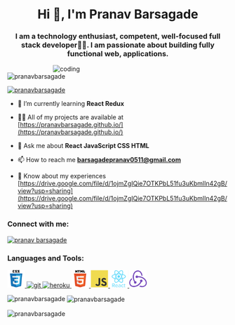 <h1 align="center">Hi 👋, I'm Pranav Barsagade</h1>
<h3 align="center">I am a technology enthusiast, competent, well-focused full stack developer👨‍💻. I am passionate about building fully functional web, applications.</h3>

<img align="right" alt="coding" width="400" src="https://www.lambdatest.com/resources/images/ezgif.com-gif-maker-16.gif">
<p align="left"> <img src="https://komarev.com/ghpvc/?username=pranavbarsagade&label=Profile%20views&color=0e75b6&style=flat" alt="pranavbarsagade" /> </p>

<p align="left"> <a href="https://github.com/ryo-ma/github-profile-trophy"><img src="https://github-profile-trophy.vercel.app/?username=pranavbarsagade" alt="pranavbarsagade" /></a> </p>

- 🌱 I’m currently learning **React Redux**

- 👨‍💻 All of my projects are available at [https://pranavbarsagade.github.io/](https://pranavbarsagade.github.io/)

- 💬 Ask me about **React JavaScript CSS HTML**

- 📫 How to reach me **barsagadepranav0511@gmail.com**

- 📄 Know about my experiences [https://drive.google.com/file/d/1ojmZgIQie7OTKPbL51fu3uKbmlIn42gB/view?usp=sharing](https://drive.google.com/file/d/1ojmZgIQie7OTKPbL51fu3uKbmlIn42gB/view?usp=sharing)

<h3 align="left">Connect with me:</h3>
<p align="left">
<a href="https://linkedin.com/in/pranav barsagade" target="blank"><img align="center" src="https://raw.githubusercontent.com/rahuldkjain/github-profile-readme-generator/master/src/images/icons/Social/linked-in-alt.svg" alt="pranav barsagade" height="30" width="40" /></a>
</p>

<h3 align="left">Languages and Tools:</h3>
<p align="left"> <a href="https://www.w3schools.com/css/" target="_blank" rel="noreferrer"> <img src="https://raw.githubusercontent.com/devicons/devicon/master/icons/css3/css3-original-wordmark.svg" alt="css3" width="40" height="40"/> </a> <a href="https://git-scm.com/" target="_blank" rel="noreferrer"> <img src="https://www.vectorlogo.zone/logos/git-scm/git-scm-icon.svg" alt="git" width="40" height="40"/> </a> <a href="https://heroku.com" target="_blank" rel="noreferrer"> <img src="https://www.vectorlogo.zone/logos/heroku/heroku-icon.svg" alt="heroku" width="40" height="40"/> </a> <a href="https://www.w3.org/html/" target="_blank" rel="noreferrer"> <img src="https://raw.githubusercontent.com/devicons/devicon/master/icons/html5/html5-original-wordmark.svg" alt="html5" width="40" height="40"/> </a> <a href="https://developer.mozilla.org/en-US/docs/Web/JavaScript" target="_blank" rel="noreferrer"> <img src="https://raw.githubusercontent.com/devicons/devicon/master/icons/javascript/javascript-original.svg" alt="javascript" width="40" height="40"/> </a> <a href="https://reactjs.org/" target="_blank" rel="noreferrer"> <img src="https://raw.githubusercontent.com/devicons/devicon/master/icons/react/react-original-wordmark.svg" alt="react" width="40" height="40"/> </a> <a href="https://redux.js.org" target="_blank" rel="noreferrer"> <img src="https://raw.githubusercontent.com/devicons/devicon/master/icons/redux/redux-original.svg" alt="redux" width="40" height="40"/> </a> </p>

<p><img align="left" src="https://github-readme-stats.vercel.app/api/top-langs?username=pranavbarsagade&show_icons=true&locale=en&layout=compact" alt="pranavbarsagade" /></p>

<p>&nbsp;<img align="center" src="https://github-readme-stats.vercel.app/api?username=pranavbarsagade&show_icons=true&locale=en" alt="pranavbarsagade" /></p>

<p><img align="center" src="https://github-readme-streak-stats.herokuapp.com/?user=pranavbarsagade&" alt="pranavbarsagade" /></p>
